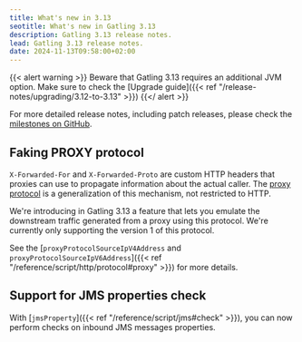 ```yaml
---
title: What's new in 3.13
seotitle: What's new in Gatling 3.13
description: Gatling 3.13 release notes.
lead: Gatling 3.13 release notes.
date: 2024-11-13T09:58:00+02:00
---
```


{{< alert warning >}}
Beware that Gatling 3.13 requires an additional JVM option.
Make sure to check the [Upgrade guide]({{< ref "/release-notes/upgrading/3.12-to-3.13" >}})
{{</ alert >}}

For more detailed release notes, including patch releases, please check the
[milestones on GitHub](https://github.com/gatling/gatling/milestones?state=closed).

## Faking PROXY protocol

`X-Forwarded-For` and `X-Forwarded-Proto` are custom HTTP headers that proxies can use to propagate information about the actual caller.
The [proxy protocol](https://www.haproxy.org/download/1.8/doc/proxy-protocol.txt) is a generalization of this mechanism, not restricted to HTTP.

We're introducing in Gatling 3.13 a feature that lets you emulate the downstream traffic generated from a proxy using this protocol.
We're currently only supporting the version 1 of this protocol.

See the [`proxyProtocolSourceIpV4Address` and `proxyProtocolSourceIpV6Address`]({{< ref "/reference/script/http/protocol#proxy" >}}) for more details.

## Support for JMS properties check

With [`jmsProperty`]({{< ref "/reference/script/jms#check" >}}), you can now perform checks on inbound JMS messages properties.

